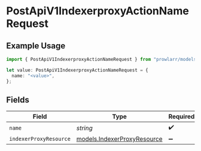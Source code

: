 # PostApiV1IndexerproxyActionNameRequest

## Example Usage

```typescript
import { PostApiV1IndexerproxyActionNameRequest } from "prowlarr/models/operations";

let value: PostApiV1IndexerproxyActionNameRequest = {
  name: "<value>",
};
```

## Fields

| Field                                                               | Type                                                                | Required                                                            | Description                                                         |
| ------------------------------------------------------------------- | ------------------------------------------------------------------- | ------------------------------------------------------------------- | ------------------------------------------------------------------- |
| `name`                                                              | *string*                                                            | :heavy_check_mark:                                                  | N/A                                                                 |
| `indexerProxyResource`                                              | [models.IndexerProxyResource](../../models/indexerproxyresource.md) | :heavy_minus_sign:                                                  | N/A                                                                 |